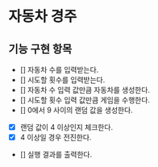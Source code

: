 # 자동차 경주 

## 기능 구현 항목

- [] 자동차 수를 입력받는다.
- [] 시도할 횟수를 입력받는다.
- [] 자동차 수 입력 값만큼 자동차를 생성한다.
- [] 시도할 횟수 입력 값만큼 게임을 수행한다.
- [] 0에서 9 사이의 랜덤 값을 생성한다.
- [x] 랜덤 값이 4 이상인지 체크한다.
- [x] 4 이상일 경우 전진한다.
- [] 실행 결과를 출력한다.